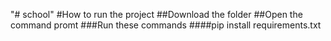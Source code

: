 "# school" 
#How to run the project
##Download the folder
##Open the command promt
###Run these commands
####pip install requirements.txt

